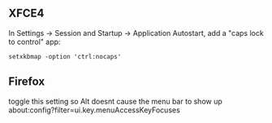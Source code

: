 ## XFCE4

In Settings -> Session and Startup -> Application Autostart, add a "caps lock to
control" app:

```
setxkbmap -option 'ctrl:nocaps'
```


## Firefox
toggle this setting so Alt doesnt cause the menu bar to show up
about:config?filter=ui.key.menuAccessKeyFocuses

